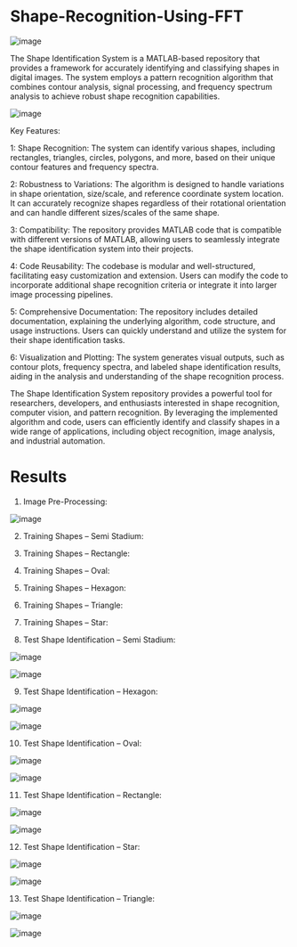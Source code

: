 # Shape-Recognition-Using-FFT

![image](https://github.com/OPdev101/Shape-Recognition-Using-FFT/assets/113836057/2b9affa8-dae1-49d8-8933-b97c8513192d)

The Shape Identification System is a MATLAB-based repository that provides a framework for accurately identifying and classifying shapes in digital images. The system employs a pattern recognition algorithm that combines contour analysis, signal processing, and frequency spectrum analysis to achieve robust shape recognition capabilities.

![image](https://github.com/OPdev101/Shape-Recognition-Using-FFT/assets/113836057/5e576e10-75b7-49c1-9d63-501063465362)


Key Features:

1: Shape Recognition: The system can identify various shapes, including rectangles, triangles, circles, polygons, and more, based on their unique contour features and frequency spectra.

2: Robustness to Variations: The algorithm is designed to handle variations in shape orientation, size/scale, and reference coordinate system location. It can accurately recognize shapes regardless of their rotational orientation and can handle different sizes/scales of the same shape.

3: Compatibility: The repository provides MATLAB code that is compatible with different versions of MATLAB, allowing users to seamlessly integrate the shape identification system into their projects.

4: Code Reusability: The codebase is modular and well-structured, facilitating easy customization and extension. Users can modify the code to incorporate additional shape recognition criteria or integrate it into larger image processing pipelines.

5: Comprehensive Documentation: The repository includes detailed documentation, explaining the underlying algorithm, code structure, and usage instructions. Users can quickly understand and utilize the system for their shape identification tasks.

6: Visualization and Plotting: The system generates visual outputs, such as contour plots, frequency spectra, and labeled shape identification results, aiding in the analysis and understanding of the shape recognition process.

The Shape Identification System repository provides a powerful tool for researchers, developers, and enthusiasts interested in shape recognition, computer vision, and pattern recognition. By leveraging the implemented algorithm and code, users can efficiently identify and classify shapes in a wide range of applications, including object recognition, image analysis, and industrial automation.

# Results
1.	Image Pre-Processing:


![image](https://github.com/OPdev101/Shape-Recognition-Using-FFT/assets/113836057/96f802d2-5e5f-44b5-8a22-140853a101d5)

2.	Training Shapes – Semi Stadium:




3.	Training Shapes – Rectangle:




4.	Training Shapes – Oval:




5.	Training Shapes – Hexagon:




6.	Training Shapes – Triangle:




7.	Training Shapes – Star:



 
8.	Test Shape Identification – Semi Stadium:


![image](https://github.com/OPdev101/Shape-Recognition-Using-FFT/assets/113836057/770d1eca-a08b-4186-9fc0-d6471b9f7062)

![image](https://github.com/OPdev101/Shape-Recognition-Using-FFT/assets/113836057/30856388-d053-4151-a4ee-4172b9b7b8e3)

9.	Test Shape Identification – Hexagon:


![image](https://github.com/OPdev101/Shape-Recognition-Using-FFT/assets/113836057/ad3200a3-207d-4d34-8135-c2b7b5fc35c7)

![image](https://github.com/OPdev101/Shape-Recognition-Using-FFT/assets/113836057/b0448d91-1672-449d-8eb8-9544a0ef5a77)

10.	 Test Shape Identification – Oval:


![image](https://github.com/OPdev101/Shape-Recognition-Using-FFT/assets/113836057/3da9fd22-f149-4e12-adf1-07116c36cbcc)

![image](https://github.com/OPdev101/Shape-Recognition-Using-FFT/assets/113836057/0a9f609d-a011-4b9e-8a9b-c3dd58387011)

11.	 Test Shape Identification – Rectangle:


![image](https://github.com/OPdev101/Shape-Recognition-Using-FFT/assets/113836057/874ff676-9a1c-48e8-8fe1-afb14a01cfe6)

![image](https://github.com/OPdev101/Shape-Recognition-Using-FFT/assets/113836057/b15cbf1f-b3bb-4eb9-9aff-7dce4cf91a5d)

12.	 Test Shape Identification – Star:


![image](https://github.com/OPdev101/Shape-Recognition-Using-FFT/assets/113836057/9695b3dd-4fce-4f27-b393-62e08b5ab451)

![image](https://github.com/OPdev101/Shape-Recognition-Using-FFT/assets/113836057/4c880a1d-6bea-43a2-b507-16eff939af1c)

13.	 Test Shape Identification – Triangle:


![image](https://github.com/OPdev101/Shape-Recognition-Using-FFT/assets/113836057/1d736245-285c-40c5-8488-2dcfcca267c1)

![image](https://github.com/OPdev101/Shape-Recognition-Using-FFT/assets/113836057/247fa158-9fd2-433a-afde-675179351f3d)
 

